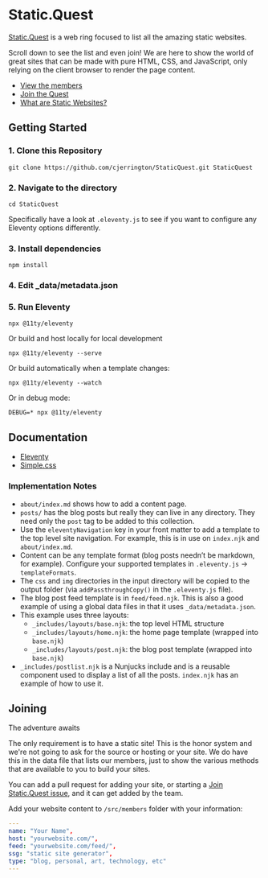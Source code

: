 # Static.Quest

[Static.Quest](https://static.quest) is a web ring focused to list all the amazing static websites.

Scroll down to see the list and even join! We are here to show the world of great sites that can be made with pure HTML, CSS, and JavaScript, only relying on the client browser to render the page content.

- [View the members](https://static.quest/members/)
- [Join the Quest](https://static.quest/join/)
- [What are Static Websites?](https://static.quest/posts/what-is-a-satic-site/)

## Getting Started

### 1. Clone this Repository

```shell
git clone https://github.com/cjerrington/StaticQuest.git StaticQuest
```

### 2. Navigate to the directory

```shell
cd StaticQuest
```

Specifically have a look at `.eleventy.js` to see if you want to configure any Eleventy options differently.

### 3. Install dependencies

```shell
npm install
```

### 4. Edit \_data/metadata.json

### 5. Run Eleventy

```shell
npx @11ty/eleventy
```

Or build and host locally for local development

```shell
npx @11ty/eleventy --serve
```

Or build automatically when a template changes:

```shell
npx @11ty/eleventy --watch
```

Or in debug mode:

```shell
DEBUG=* npx @11ty/eleventy
```

## Documentation

- [Eleventy](https://www.11ty.dev/docs/)
- [Simple.css](https://github.com/kevquirk/simple.css/wiki)

### Implementation Notes

- `about/index.md` shows how to add a content page.
- `posts/` has the blog posts but really they can live in any directory. They need only the `post` tag to be added to this collection.
- Use the `eleventyNavigation` key in your front matter to add a template to the top level site navigation. For example, this is in use on `index.njk` and `about/index.md`.
- Content can be any template format (blog posts needn’t be markdown, for example). Configure your supported templates in `.eleventy.js` -> `templateFormats`.
- The `css` and `img` directories in the input directory will be copied to the output folder (via `addPassthroughCopy()` in the `.eleventy.js` file).
- The blog post feed template is in `feed/feed.njk`. This is also a good example of using a global data files in that it uses `_data/metadata.json`.
- This example uses three layouts:
  - `_includes/layouts/base.njk`: the top level HTML structure
  - `_includes/layouts/home.njk`: the home page template (wrapped into `base.njk`)
  - `_includes/layouts/post.njk`: the blog post template (wrapped into `base.njk`)
- `_includes/postlist.njk` is a Nunjucks include and is a reusable component used to display a list of all the posts. `index.njk` has an example of how to use it.

## Joining

The adventure awaits

The only requirement is to have a static site! This is the honor system and we're not going to ask for the source or hosting or your site. We do have this in the data file that lists our members, just to show the various methods that are available to you to build your sites.

You can add a pull request for adding your site, or starting a [Join Static.Quest issue](https://github.com/cjerrington/StaticQuest/issues/new/choose), and it can get added by the team.

Add your website content to `/src/members` folder with your information:

```yaml
---
name: "Your Name",
host: "yourwebsite.com/",
feed: "yourwebsite.com/feed/",
ssg: "static site generator",
type: "blog, personal, art, technology, etc"
---
```
